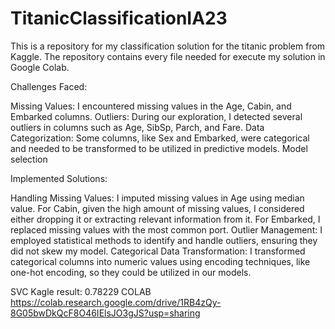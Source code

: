 # TitanicClassificationIA23
This is a repository for my classification solution for the titanic problem from Kaggle. The repository contains every file needed for execute my solution in Google Colab.



Challenges Faced:

Missing Values: I encountered missing values in the Age, Cabin, and Embarked columns.
Outliers: During our exploration, I detected several outliers in columns such as Age, SibSp, Parch, and Fare.
Data Categorization: Some columns, like Sex and Embarked, were categorical and needed to be transformed to be utilized in predictive models.
Model selection

Implemented Solutions:

Handling Missing Values: I imputed missing values in Age using median value. For Cabin, given the high amount of missing values, I considered either dropping it or extracting relevant information from it. For Embarked, I replaced missing values with the most common port.
Outlier Management: I employed statistical methods to identify and handle outliers, ensuring they did not skew my model.
Categorical Data Transformation: I transformed categorical columns into numeric values using encoding techniques, like one-hot encoding, so they could be utilized in our models.


SVC Kagle result: 0.78229
COLAB
https://colab.research.google.com/drive/1RB4zQy-8G05bwDkQcF8O46IElsJO3gJS?usp=sharing
